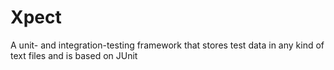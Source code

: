 Xpect
=====

A unit- and integration-testing framework that stores test data in any kind of text files and is based on JUnit
